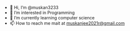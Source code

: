 - 👋 Hi, I’m @muskan3233
- 👀 I’m interested in Programming
- 🌱 I’m currently learning computer science
- 📫 How to reach me mait at muskanjee2021r@gmail.com

<!---
muskan3233/muskan3233 is a ✨ special ✨ repository because its `README.md` (this file) appears on your GitHub profile.
You can click the Preview link to take a look at your changes.
--->
